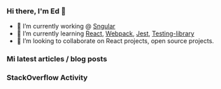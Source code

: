 ### Hi there, I'm Ed 👋

- 🔭 I’m currently working @ [Sngular](https://www.sngular.com/)
- 🌱 I’m currently learning [React](https://reactjs.org/), [Webpack](https://webpack.js.org/), [Jest](https://jestjs.io/), [Testing-library](https://testing-library.com/)
- 👯 I’m looking to collaborate on React projects, open source projects.
<!--
**epresas/epresas** is a ✨ _special_ ✨ repository because its `README.md` (this file) appears on your GitHub profile.

Here are some ideas to get you started:

- 🤔 I’m looking for help with ...
- 💬 Ask me about ...
- 📫 How to reach me: ...
- 😄 Pronouns: ...
- ⚡ Fun fact: ...
-->

### Mi latest articles / blog posts
<!-- BLOG-POST-LIST:START -->
<!-- BLOG-POST-LIST:END -->

### StackOverflow Activity
<!-- STACKOVERFLOW:START -->
<!-- STACKOVERFLOW:END -->
